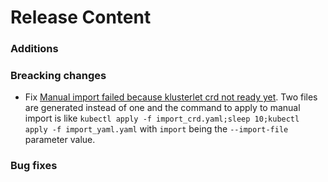 [comment]: # ( Copyright Contributors to the Open Cluster Management project )
# Release Content

### Additions
### Breacking changes
- Fix [Manual import failed because klusterlet crd not ready yet](https://github.com/open-cluster-management/cm-cli/issues/30). 
Two files are generated instead of one and the command to apply to manual import is like `kubectl apply -f import_crd.yaml;sleep 10;kubectl apply -f import_yaml.yaml`
with `import` being the `--import-file` parameter value.

### Bug fixes

